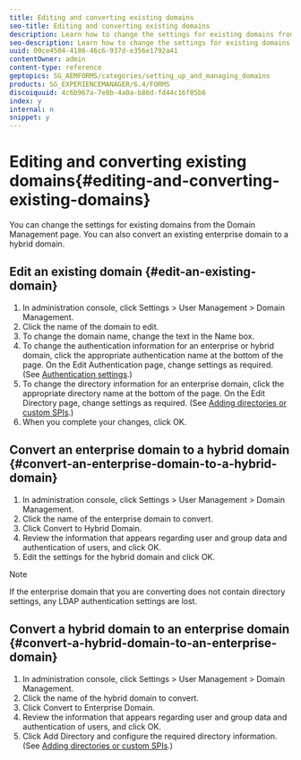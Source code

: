 ```yaml
---
title: Editing and converting existing domains
seo-title: Editing and converting existing domains
description: Learn how to change the settings for existing domains from the Domain Management page. Convert an existing enterprise domain to a hybrid domain or vice versa. 
seo-description: Learn how to change the settings for existing domains from the Domain Management page. Convert an existing enterprise domain to a hybrid domain or vice versa. 
uuid: 09ce4504-4186-46c6-937d-e356e1792a41
contentOwner: admin
content-type: reference
geptopics: SG_AEMFORMS/categories/setting_up_and_managing_domains
products: SG_EXPERIENCEMANAGER/6.4/FORMS
discoiquuid: 4c6b967a-7e8b-4a0a-b86d-fd44c16f05b6
index: y
internal: n
snippet: y
---
```


# Editing and converting existing domains{#editing-and-converting-existing-domains}

You can change the settings for existing domains from the Domain Management page. You can also convert an existing enterprise domain to a hybrid domain.

## Edit an existing domain {#edit-an-existing-domain}

1. In administration console, click Settings &gt; User Management &gt; Domain Management.
1. Click the name of the domain to edit. 
1. To change the domain name, change the text in the Name box. 
1. To change the authentication information for an enterprise or hybrid domain, click the appropriate authentication name at the bottom of the page. On the Edit Authentication page, change settings as required. (See [Authentication settings](../../../forms/using/admin-help/configuring-authentication-providers.md#authentication-settings).)
1. To change the directory information for an enterprise domain, click the appropriate directory name at the bottom of the page. On the Edit Directory page, change settings as required. (See [Adding directories or custom SPIs](../../../forms/using/admin-help/configuring-directories.md#adding-directories-or-custom-spis).)
1. When you complete your changes, click OK.

## Convert an enterprise domain to a hybrid domain {#convert-an-enterprise-domain-to-a-hybrid-domain}

1. In administration console, click Settings &gt; User Management &gt; Domain Management.
1. Click the name of the enterprise domain to convert. 
1. Click Convert to Hybrid Domain.
1. Review the information that appears regarding user and group data and authentication of users, and click OK.
1. Edit the settings for the hybrid domain and click OK.

>[!NOTE]
>
>If the enterprise domain that you are converting does not contain directory settings, any LDAP authentication settings are lost.

## Convert a hybrid domain to an enterprise domain {#convert-a-hybrid-domain-to-an-enterprise-domain}

1. In administration console, click Settings &gt; User Management &gt; Domain Management.
1. Click the name of the hybrid domain to convert. 
1. Click Convert to Enterprise Domain.
1. Review the information that appears regarding user and group data and authentication of users, and click OK.
1. Click Add Directory and configure the required directory information. (See [Adding directories or custom SPIs](../../../forms/using/admin-help/configuring-directories.md#adding-directories-or-custom-spis).)


